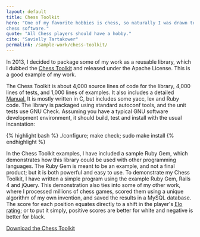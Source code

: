 ```yaml
---
layout: default
title: Chess Toolkit
hero: "One of my favorite hobbies is chess, so naturally I was drawn to writing
chess software."
quote: "All Chess players should have a hobby."
cite: "Savielly Tartakower"
permalink: /sample-work/chess-toolkit/
---
```


In 2013, I decided to package some of my work as a reusable library, which I
dubbed the [Chess Toolkit][toolkit] and released under the Apache License.  This
is a good example of my work.

The Chess Toolkit is about 4,000 source lines of code for the library, 4,000
lines of tests, and 1,000 lines of examples.  It also includes a detailed
[Manual.][manual]  It is mostly written in C, but includes some yacc, lex and
Ruby code.  The library is packaged using standard autoconf tools, and the unit
tests use GNU Check.  Assuming you have a typical GNU software development
environment, it should build, test and install with the usual incantation:

{% highlight bash %}
./configure; make check; sudo make install
{% endhighlight %}

In the Chess Toolkit examples, I have included a sample Ruby Gem, which
demonstrates how this library could be used with other programming languages.
The Ruby Gem is meant to be an example, and not a final product; but it is both
powerful and easy to use.  To demonstrate my Chess Toolkit, I have written a
simple program using the example Ruby Gem, Rails 4 and jQuery.  This
demonstration also ties into some of my other work, where I processed millions
of chess games, scored them using a unique algorithm of my own invention, and
saved the results in a MySQL database.  The score for each position equates
directly to a shift in the player's <abbr title="The Elo rating system is a
method for calculating the relative skill level of players">Elo rating</abbr>;
or to put it simply, positive scores are better for white and negative is better
for black.

<div class="row">
  <div class="col-sm-6 text-center stacks">
    <a href="https://github.com/steve-ortiz/chess_toolkit/archive/master.zip" class="btn btn-primary btn-large">Download the Chess Toolkit</a>
  </div>
</div>

[toolkit]: https://github.com/steve-ortiz/chess_toolkit
[manual]: https://github.com/steve-ortiz/chess_toolkit/blob/master/MANUAL.md
